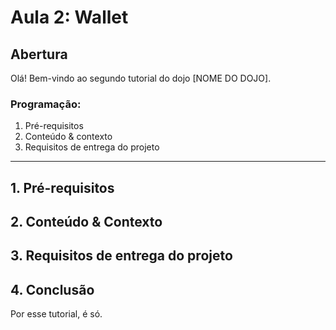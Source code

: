 # Aula 2: Wallet

## Abertura

Olá! Bem-vindo ao segundo tutorial do dojo [NOME DO DOJO].

### Programação:

1. Pré-requisitos
2. Conteúdo & contexto
3. Requisitos de entrega do projeto

---

## 1. Pré-requisitos


## 2. Conteúdo & Contexto


## 3. Requisitos de entrega do projeto


## 4. Conclusão

Por esse tutorial, é só.